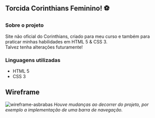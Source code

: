 ## Torcida Corinthians Feminino! ⚽
### Sobre o projeto

Site não oficial do Corinthians, criado para meu curso e também para praticar minhas habilidades em HTML 5 & CSS 3. </br>
Talvez tenha alterações futuramente!

### Linguagens utilizadas
- HTML 5
- CSS 3

## Wireframe

<img alt="wireframe-asbrabas" src="https://github.com/dametoou/WebDesign_SENAI/assets/126725601/373d135e-d306-4207-bf65-4e30584853ce">
<i>Houve mudanças ao decorrer do projeto, por exemplo a implementação de uma barra de navegação.</i>
